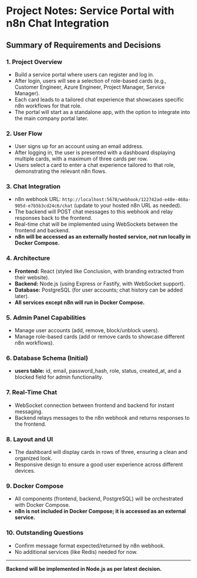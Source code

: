 # Project Notes: Service Portal with n8n Chat Integration

## Summary of Requirements and Decisions

### 1. Project Overview
- Build a service portal where users can register and log in.
- After login, users will see a selection of role-based cards (e.g., Customer Engineer, Azure Engineer, Project Manager, Service Manager).
- Each card leads to a tailored chat experience that showcases specific n8n workflows for that role.
- The portal will start as a standalone app, with the option to integrate into the main company portal later.

### 2. User Flow
- User signs up for an account using an email address.
- After logging in, the user is presented with a dashboard displaying multiple cards, with a maximum of three cards per row.
- Users select a card to enter a chat experience tailored to that role, demonstrating the relevant n8n flows.

### 3. Chat Integration
- n8n webhook URL: `http://localhost:5678/webhook/122742ad-e48e-468a-905d-e7b5b3cd24c6/chat` (update to your hosted n8n URL as needed).
- The backend will POST chat messages to this webhook and relay responses back to the frontend.
- Real-time chat will be implemented using WebSockets between the frontend and backend.
- **n8n will be accessed as an externally hosted service, not run locally in Docker Compose.**

### 4. Architecture
- **Frontend:** React (styled like Conclusion, with branding extracted from their website).
- **Backend:** Node.js (using Express or Fastify, with WebSocket support).
- **Database:** PostgreSQL (for user accounts; chat history can be added later).
- **All services except n8n will run in Docker Compose.**

### 5. Admin Panel Capabilities
- Manage user accounts (add, remove, block/unblock users).
- Manage role-based cards (add or remove cards to showcase different n8n workflows).

### 6. Database Schema (Initial)
- **users table:** id, email, password_hash, role, status, created_at, and a blocked field for admin functionality.

### 7. Real-Time Chat
- WebSocket connection between frontend and backend for instant messaging.
- Backend relays messages to the n8n webhook and returns responses to the frontend.

### 8. Layout and UI
- The dashboard will display cards in rows of three, ensuring a clean and organized look.
- Responsive design to ensure a good user experience across different devices.

### 9. Docker Compose
- All components (frontend, backend, PostgreSQL) will be orchestrated with Docker Compose.
- **n8n is not included in Docker Compose; it is accessed as an external service.**

### 10. Outstanding Questions
- Confirm message format expected/returned by n8n webhook.
- No additional services (like Redis) needed for now.

---

**Backend will be implemented in Node.js as per latest decision.** 